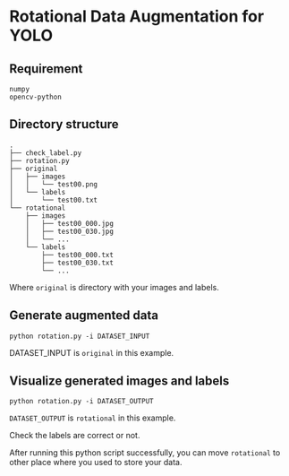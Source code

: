 # Rotational Data Augmentation for YOLO

## Requirement
	numpy
	opencv-python

## Directory structure
	.
	├── check_label.py
	├── rotation.py
	├── original
	│   ├── images
	│   │   └── test00.png
	│   └── labels
	│       └── test00.txt
	└── rotational
	    ├── images
	    │   ├── test00_000.jpg
	    │   ├── test00_030.jpg
	    │   └── ...
	    └── labels
	        ├── test00_000.txt
	        ├── test00_030.txt
	        └── ...

Where `original` is directory with your images and labels.

## Generate augmented data
	python rotation.py -i DATASET_INPUT

DATASET_INPUT is `original` in this example.

## Visualize generated images and labels
	python rotation.py -i DATASET_OUTPUT

`DATASET_OUTPUT` is `rotational` in this example.

Check the labels are correct or not.

After running this python script successfully, you can move `rotational` to other place where you used to store your data.
